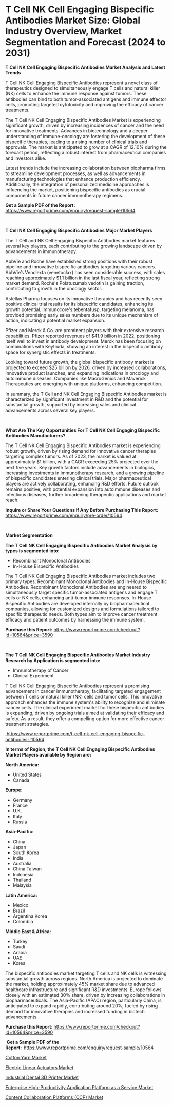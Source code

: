 <p><h1>T Cell NK Cell Engaging Bispecific Antibodies Market Size: Global Industry Overview, Market Segmentation and Forecast (2024 to 2031)</h1></p><p><strong>T Cell NK Cell Engaging Bispecific Antibodies Market Analysis and Latest Trends</strong></p>
<p><p>T Cell NK Cell Engaging Bispecific Antibodies represent a novel class of therapeutics designed to simultaneously engage T cells and natural killer (NK) cells to enhance the immune response against tumors. These antibodies can bind to both tumor-associated antigens and immune effector cells, promoting targeted cytotoxicity and improving the efficacy of cancer treatments. </p><p>The T Cell NK Cell Engaging Bispecific Antibodies Market is experiencing significant growth, driven by increasing incidences of cancer and the need for innovative treatments. Advances in biotechnology and a deeper understanding of immune-oncology are fostering the development of these bispecific therapies, leading to a rising number of clinical trials and approvals. The market is anticipated to grow at a CAGR of 12.10% during the forecast period, reflecting a robust interest from pharmaceutical companies and investors alike.</p><p>Latest trends include the increasing collaboration between biopharma firms to streamline development processes, as well as advancements in manufacturing technologies that enhance production efficiency. Additionally, the integration of personalized medicine approaches is influencing the market, positioning bispecific antibodies as crucial components in future cancer immunotherapy regimens.</p></p>
<p><strong>Get a Sample PDF of the Report:&nbsp;</strong> <a href="https://www.reportprime.com/enquiry/request-sample/10564?utm_campaign=1839&utm_medium=2&utm_source=Github&utm_content=ia&utm_term=28112024&utm_id=t-cell-nk-cell-engaging-bispecific-antibodies">https://www.reportprime.com/enquiry/request-sample/10564</a></p>
<p>&nbsp;</p>
<p><strong>T Cell NK Cell Engaging Bispecific Antibodies Major Market Players</strong></p>
<p><p>The T Cell and NK Cell Engaging Bispecific Antibodies market features several key players, each contributing to the growing landscape driven by advancements in immunotherapy. </p><p>AbbVie and Roche have established strong positions with their robust pipeline and innovative bispecific antibodies targeting various cancers. AbbVie’s Venclexta (venetoclax) has seen considerable success, with sales reaching approximately $1.1 billion in the last fiscal year, reflecting strong market demand. Roche's Polatuzumab vedotin is gaining traction, contributing to growth in the oncology sector.</p><p>Astellas Pharma focuses on its innovative therapies and has recently seen positive clinical trial results for its bispecific candidates, enhancing its growth potential. Immunocore's tebentafusp, targeting melanoma, has provided promising early sales numbers due to its unique mechanism of action, indicating a potential market expansion.</p><p>Pfizer and Merck & Co. are prominent players with their extensive research capabilities. Pfizer reported revenues of $41.9 billion in 2022, positioning itself well to invest in antibody development. Merck has been focusing on combinations with Keytruda, showing an interest in the bispecific antibody space for synergistic effects in treatments.</p><p>Looking toward future growth, the global bispecific antibody market is projected to exceed $25 billion by 2026, driven by increased collaborations, innovative product launches, and expanding indications in oncology and autoimmune diseases. Companies like MacroGenics and Maverick Therapeutics are emerging with unique platforms, enhancing competition.</p><p>In summary, the T Cell and NK Cell Engaging Bispecific Antibodies market is characterized by significant investment in R&D and the potential for substantial growth, supported by increasing sales and clinical advancements across several key players.</p></p>
<p>&nbsp;</p>
<p><strong>What Are The Key Opportunities For T Cell NK Cell Engaging Bispecific Antibodies Manufacturers?</strong></p>
<p><p>The T Cell NK Cell Engaging Bispecific Antibodies market is experiencing robust growth, driven by rising demand for innovative cancer therapies targeting complex tumors. As of 2023, the market is valued at approximately $1 billion, with a CAGR exceeding 25% projected over the next five years. Key growth factors include advancements in biologics, increasing investments in immunotherapy research, and a growing pipeline of bispecific candidates entering clinical trials. Major pharmaceutical players are actively collaborating, enhancing R&D efforts. Future outlook remains positive, with potential expansion into autoimmune diseases and infectious diseases, further broadening therapeutic applications and market reach.</p></p>
<p><strong>Inquire or Share Your Questions If Any Before Purchasing This Report:</strong> <a href="https://www.reportprime.com/enquiry/pre-order/10564?utm_campaign=1839&utm_medium=2&utm_source=Github&utm_content=ia&utm_term=28112024&utm_id=t-cell-nk-cell-engaging-bispecific-antibodies">https://www.reportprime.com/enquiry/pre-order/10564</a></p>
<p>&nbsp;</p>
<p><strong>Market Segmentation</strong></p>
<p><strong>The T Cell NK Cell Engaging Bispecific Antibodies Market Analysis by types is segmented into:</strong></p>
<p><ul><li>Recombinant Monoclonal Antibodies</li><li>In-House Bispecific Antibodies</li></ul></p>
<p><p>The T Cell NK Cell Engaging Bispecific Antibodies market includes two primary types: Recombinant Monoclonal Antibodies and In-House Bispecific Antibodies. Recombinant Monoclonal Antibodies are engineered to simultaneously target specific tumor-associated antigens and engage T cells or NK cells, enhancing anti-tumor immune responses. In-House Bispecific Antibodies are developed internally by biopharmaceutical companies, allowing for customized designs and formulations tailored to specific therapeutic needs. Both types aim to improve cancer treatment efficacy and patient outcomes by harnessing the immune system.</p></p>
<p><strong>Purchase this Report:&nbsp;</strong><a href="https://www.reportprime.com/checkout?id=10564&price=3590&utm_campaign=1839&utm_medium=2&utm_source=Github&utm_content=ia&utm_term=28112024&utm_id=t-cell-nk-cell-engaging-bispecific-antibodies">https://www.reportprime.com/checkout?id=10564&price=3590</a></p>
<p>&nbsp;</p>
<p><strong>The T Cell NK Cell Engaging Bispecific Antibodies Market Industry Research by Application is segmented into:</strong></p>
<p><ul><li>Immunotherapy of Cancer</li><li>Clinical Experiment</li></ul></p>
<p><p>T Cell NK Cell Engaging Bispecific Antibodies represent a promising advancement in cancer immunotherapy, facilitating targeted engagement between T cells or natural killer (NK) cells and tumor cells. This innovative approach enhances the immune system's ability to recognize and eliminate cancer cells. The clinical experiment market for these bispecific antibodies is expanding, driven by ongoing trials aimed at validating their efficacy and safety. As a result, they offer a compelling option for more effective cancer treatment strategies.</p></p>
<p><a href="https://www.reportprime.com/t-cell-nk-cell-engaging-bispecific-antibodies-r10564?utm_campaign=1839&utm_medium=2&utm_source=Github&utm_content=ia&utm_term=28112024&utm_id=t-cell-nk-cell-engaging-bispecific-antibodies">&nbsp;https://www.reportprime.com/t-cell-nk-cell-engaging-bispecific-antibodies-r10564</a></p>
<p><strong>In terms of Region, the T Cell NK Cell Engaging Bispecific Antibodies Market Players available by Region are:</strong></p>
<p>
    <p> <strong> North America: </strong>
        <ul>
            <li>United States</li>
            <li>Canada</li>
        </ul>
        </p> 
    <p> <strong> Europe: </strong>
        <ul>
            <li>Germany</li>
            <li>France</li>
            <li>U.K.</li>
            <li>Italy</li>
            <li>Russia</li>
        </ul>
        </p> 
    <p> <strong> Asia-Pacific: </strong>
        <ul>
            <li>China</li>
            <li>Japan</li>
            <li>South Korea</li>
            <li>India</li>
            <li>Australia</li>
            <li>China Taiwan</li>
            <li>Indonesia</li>
            <li>Thailand</li>
            <li>Malaysia</li>
        </ul>
        </p> 
    <p> <strong> Latin America: </strong>
        <ul>
            <li>Mexico</li>
            <li>Brazil</li>
            <li>Argentina Korea</li>
            <li>Colombia</li>
        </ul>
        </p> 
    <p> <strong> Middle East & Africa: </strong>
        <ul>
            <li>Turkey</li>
            <li>Saudi</li>
            <li>Arabia</li>
            <li>UAE</li>
            <li>Korea</li>
        </ul>
    </p>
    </p>
<p><p>The bispecific antibodies market targeting T cells and NK cells is witnessing substantial growth across regions. North America is projected to dominate the market, holding approximately 45% market share due to advanced healthcare infrastructure and significant R&D investments. Europe follows closely with an estimated 30% share, driven by increasing collaborations in biopharmaceuticals. The Asia-Pacific (APAC) region, particularly China, is anticipated to expand rapidly, contributing around 20%, fueled by rising demand for innovative therapies and increased funding in biotech advancements.</p></p>
<p><strong>Purchase this Report: </strong><a href="https://www.reportprime.com/checkout?id=10564&price=3590&utm_campaign=1839&utm_medium=2&utm_source=Github&utm_content=ia&utm_term=28112024&utm_id=t-cell-nk-cell-engaging-bispecific-antibodies">https://www.reportprime.com/checkout?id=10564&price=3590</a></p>
<p>&nbsp;<strong>Get a Sample PDF of the Report:&nbsp;&nbsp;</strong><a href="https://www.reportprime.com/enquiry/request-sample/10564?utm_campaign=1839&utm_medium=2&utm_source=Github&utm_content=ia&utm_term=28112024&utm_id=t-cell-nk-cell-engaging-bispecific-antibodies">https://www.reportprime.com/enquiry/request-sample/10564</a></p>
<p><strong></strong></p>
<p><p><a href="https://www.linkedin.com/pulse/global-cotton-yarn-market-trends-insights-growth-opportunities-zkcwe?utm_campaign=1839&utm_medium=2&utm_source=Github&utm_content=ia&utm_term=28112024&utm_id=t-cell-nk-cell-engaging-bispecific-antibodies">Cotton Yarn Market</a></p><p><a href="https://www.linkedin.com/pulse/consumer-behavior-shifts-electric-linear-actuators-market-demand-hxfle?utm_campaign=1839&utm_medium=2&utm_source=Github&utm_content=ia&utm_term=28112024&utm_id=t-cell-nk-cell-engaging-bispecific-antibodies">Electric Linear Actuators Market</a></p><p><a href="https://github.com/sofayahoo2023/Market-Research-Report-List-6/blob/main/industrial-dental-3d-printer-market.md?utm_campaign=1839&utm_medium=2&utm_source=Github&utm_content=ia&utm_term=28112024&utm_id=t-cell-nk-cell-engaging-bispecific-antibodies">Industrial Dental 3D Printer Market</a></p><p><a href="https://issuu.com/reportprime-2/docs/enterprise-high-productivity-applic_927c5956350b28?utm_campaign=1839&utm_medium=2&utm_source=Github&utm_content=ia&utm_term=28112024&utm_id=t-cell-nk-cell-engaging-bispecific-antibodies">Enterprise High-Productivity Application Platform as a Service Market</a></p><p><a href="https://issuu.com/reportprime-2/docs/content-collaboration-platforms-ccp_1a921f52646bef?utm_campaign=1839&utm_medium=2&utm_source=Github&utm_content=ia&utm_term=28112024&utm_id=t-cell-nk-cell-engaging-bispecific-antibodies">Content Collaboration Platforms (CCP) Market</a></p></p>